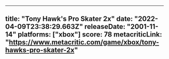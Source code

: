 
---
title: "Tony Hawk's Pro Skater 2x"
date: "2022-04-09T23:38:29.663Z"
releaseDate: "2001-11-14"
platforms: ["xbox"]
score: 78
metacriticLink: "https://www.metacritic.com/game/xbox/tony-hawks-pro-skater-2x"
---
